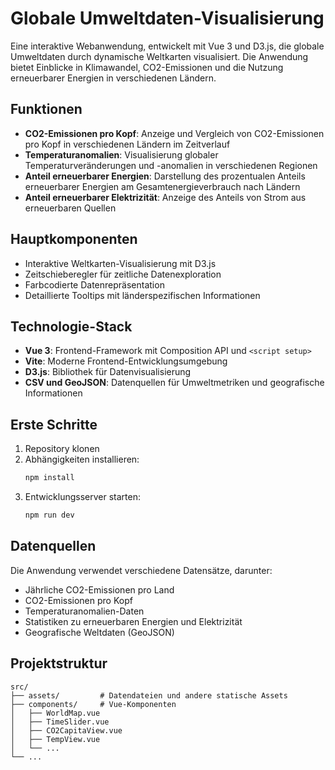 # Globale Umweltdaten-Visualisierung

Eine interaktive Webanwendung, entwickelt mit Vue 3 und D3.js, die globale Umweltdaten durch dynamische Weltkarten visualisiert. Die Anwendung bietet Einblicke in Klimawandel, CO2-Emissionen und die Nutzung erneuerbarer Energien in verschiedenen Ländern.

## Funktionen

- **CO2-Emissionen pro Kopf**: Anzeige und Vergleich von CO2-Emissionen pro Kopf in verschiedenen Ländern im Zeitverlauf
- **Temperaturanomalien**: Visualisierung globaler Temperaturveränderungen und -anomalien in verschiedenen Regionen
- **Anteil erneuerbarer Energien**: Darstellung des prozentualen Anteils erneuerbarer Energien am Gesamtenergieverbrauch nach Ländern
- **Anteil erneuerbarer Elektrizität**: Anzeige des Anteils von Strom aus erneuerbaren Quellen

## Hauptkomponenten

- Interaktive Weltkarten-Visualisierung mit D3.js
- Zeitschieberegler für zeitliche Datenexploration
- Farbcodierte Datenrepräsentation
- Detaillierte Tooltips mit länderspezifischen Informationen

## Technologie-Stack

- **Vue 3**: Frontend-Framework mit Composition API und `<script setup>`
- **Vite**: Moderne Frontend-Entwicklungsumgebung
- **D3.js**: Bibliothek für Datenvisualisierung
- **CSV und GeoJSON**: Datenquellen für Umweltmetriken und geografische Informationen

## Erste Schritte

1. Repository klonen
2. Abhängigkeiten installieren:
   ```bash
   npm install
   ```
3. Entwicklungsserver starten:
   ```bash
   npm run dev
   ```

## Datenquellen

Die Anwendung verwendet verschiedene Datensätze, darunter:
- Jährliche CO2-Emissionen pro Land
- CO2-Emissionen pro Kopf
- Temperaturanomalien-Daten
- Statistiken zu erneuerbaren Energien und Elektrizität
- Geografische Weltdaten (GeoJSON)

## Projektstruktur

```
src/
├── assets/         # Datendateien und andere statische Assets
├── components/     # Vue-Komponenten
│   ├── WorldMap.vue
│   ├── TimeSlider.vue
│   ├── CO2CapitaView.vue
│   ├── TempView.vue
│   └── ...
└── ...
```
